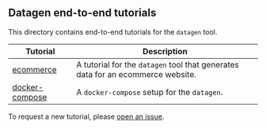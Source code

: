 ## Datagen end-to-end tutorials

This directory contains end-to-end tutorials for the `datagen` tool.

| Tutorial | Description |
| -------- | ----------- |
| [ecommerce](ecommerce) | A tutorial for the `datagen` tool that generates data for an ecommerce website. |
| [docker-compose](docker-compose) | A `docker-compose` setup for the `datagen`. |

To request a new tutorial, please [open an issue](https://github.com/MaterializeInc/datagen/issues/new?assignees=&labels=feature%2C+enhancement&template=feature_request.md&title=Feature%3A+).
